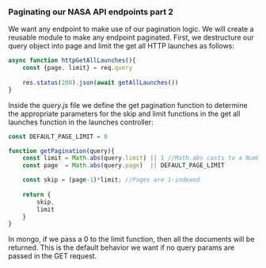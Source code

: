 ### Paginating our NASA API endpoints part 2

We want any endpoint to make use of our pagination logic.  We will create a reusable module to make any endpoint paginated. First, we destructure our query object into page and limit the get all HTTP launches as follows:

```js
async function httpGetAllLaunches(){
	const {page, limit} = req.query
	
	res.status(200).json(await getAllLaunches())
}
```

Inside the *query.js* file we define the get pagination function to determine the appropriate parameters for the skip and limit functions in the get all launches function in the launches controller:

```js
const DEFAULT_PAGE_LIMIT = 0

function getPagination(query){
	const limit = Math.abs(query.limit) || 1 //Math.abs casts to a Number
	const page  = Math.abs(query.page)  || DEFAULT_PAGE_LIMIT

	const skip = (page-1)*limit; //Pages are 1-indexed 
	
	return {
		skip,
		limit
	}
}
```

In mongo, if we pass a 0 to the limit function, then all the documents will be returned. This is the default behavior we want if no query params are passed in the GET request.